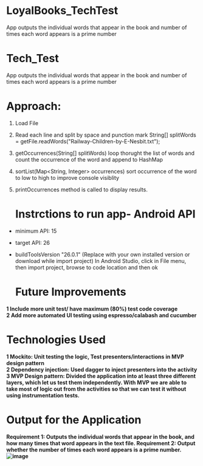 # LoyalBooks_TechTest
App outputs the individual words that appear in the book and number of times each word appears is a prime number
# Tech_Test
App outputs the individual words that appear in the book and number of times each word appears is a prime number

# Approach:
1. Load File
2. Read each line and split by space and punction mark String[] splitWords = getFile.readWords("Railway-Children-by-E-Nesbit.txt");
3. getOccurrences(String[] splitWords) loop thorught the list of words and count the occurrence of the word and append to HashMap
4. sortList(Map<String, Integer> occurrences) sort occurrence of the word to low to high to improve console visiblity
5. printOccurrences method is called to display results.

   # Instrctions to run app- Android API</br>
- minimum API: 15</br>
- target API: 26 </br>
- buildToolsVersion "26.0.1" (Replace with your own installed version or download while import project)
In Android Studio, click in File menu, then import project, browse to code location and then ok</br>

    # Future Improvements<b></br>
1 Include more unit test/ have maximum (80%) test code coverage </br>
2 Add more automated UI testing using espresso/calabash and cucumber </br>

 # Technologies Used<b></br>
1 Mockito: Unit testing the logic, Test presenters/interactions in MVP design pattern</br>
2 Dependency injection: Used dagger to inject presenters into the activity
3 MVP Design pattern: Divided the application into at least three different layers, which let us test them independently. With MVP we are able to take most of logic out from the activities so that we can test it without using instrumentation tests.</br> 

# Output for the Application
Requirement 1: Outputs the individual words that appear in the book, and how many times that word appears in the text file.
Requirement 2: Output whether the number of times each word appears is a prime number.
![image](http://i.imgur.com/5g6IHr7.png)
